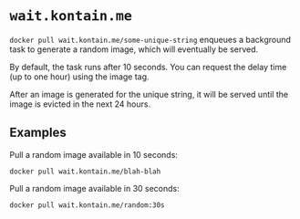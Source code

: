# `wait.kontain.me`

`docker pull wait.kontain.me/some-unique-string` enqueues a background task to
generate a random image, which will eventually be served.

By default, the task runs after 10 seconds. You can request the delay time (up
to one hour) using the image tag.

After an image is generated for the unique string, it will be served until the
image is evicted in the next 24 hours.

## Examples

Pull a random image available in 10 seconds:

```
docker pull wait.kontain.me/blah-blah
```

Pull a random image available in 30 seconds:

```
docker pull wait.kontain.me/random:30s
```
